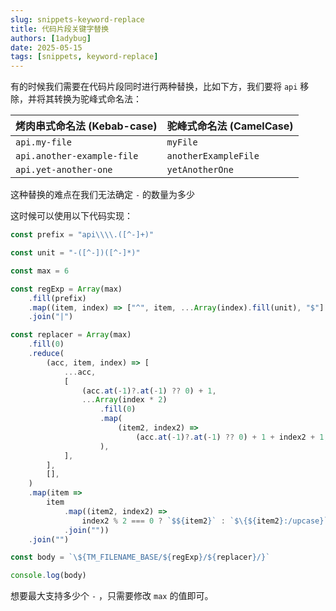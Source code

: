 ```yaml
---
slug: snippets-keyword-replace
title: 代码片段关键字替换
authors: [1adybug]
date: 2025-05-15
tags: [snippets, keyword-replace]
---
```


有的时候我们需要在代码片段同时进行两种替换，比如下方，我们要将 `api` 移除，并将其转换为驼峰式命名法：

| 烤肉串式命名法 (Kebab-case) | 驼峰式命名法 (CamelCase) |
| --------------------------- | ------------------------ |
| `api.my-file`               | `myFile`                 |
| `api.another-example-file`  | `anotherExampleFile`     |
| `api.yet-another-one`       | `yetAnotherOne`          |

这种替换的难点在我们无法确定 `-` 的数量为多少

这时候可以使用以下代码实现：

```typescript
const prefix = "api\\\\.([^-]+)"

const unit = "-([^-])([^-]*)"

const max = 6

const regExp = Array(max)
    .fill(prefix)
    .map((item, index) => ["^", item, ...Array(index).fill(unit), "$"].join(""))
    .join("|")

const replacer = Array(max)
    .fill(0)
    .reduce(
        (acc, item, index) => [
            ...acc,
            [
                (acc.at(-1)?.at(-1) ?? 0) + 1,
                ...Array(index * 2)
                    .fill(0)
                    .map(
                        (item2, index2) =>
                            (acc.at(-1)?.at(-1) ?? 0) + 1 + index2 + 1,
                    ),
            ],
        ],
        [],
    )
    .map(item =>
        item
            .map((item2, index2) =>
                index2 % 2 === 0 ? `$${item2}` : `$\{${item2}:/upcase}`)
            .join(""))
    .join("")

const body = `\${TM_FILENAME_BASE/${regExp}/${replacer}/}`

console.log(body)
```

想要最大支持多少个 `-` ，只需要修改 `max` 的值即可。
